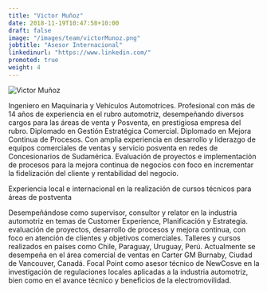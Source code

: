 ```yaml
---
title: "Victor Muñoz"
date: 2018-11-19T10:47:58+10:00
draft: false
image: "/images/team/victorMunoz.png"
jobtitle: "Asesor Internacional"
linkedinurl: "https://www.linkedin.com/"
promoted: true
weight: 4
---
```

![Victor Muñoz](/images/team/victorMunoz.png)

Ingeniero en Maquinaria y Vehículos Automotrices. Profesional con más de 14 años de experiencia en el rubro automotriz, desempeñando diversos cargos para las áreas de venta y Posventa, en prestigiosa empresa del rubro. Diplomado en Gestión Estratégica Comercial. Diplomado en Mejora Continua de Procesos. Con amplia experiencia en desarrollo y liderazgo de equipos comerciales de ventas y servicio posventa en redes de Concesionarios de Sudamérica. Evaluación de proyectos e implementación de procesos para la mejora continua de negocios con foco en incrementar la fidelización del cliente y rentabilidad del negocio.

Experiencia local e internacional en la realización de cursos técnicos para áreas de postventa

Desempeñándose como supervisor, consultor y relator en la industria automotriz en temas de Customer Experience, Planificación y Estrategia.  evaluación de proyectos, desarrollo de procesos y mejora continua, con foco en atención de clientes y objetivos comerciales. Talleres y cursos realizados en países como Chile, Paraguay, Uruguay, Perú.
Actualmente se desempeña en el área comercial de ventas en Carter GM Burnaby, Ciudad de Vancouver, Canadá. Focal Point como asesor técnico de NewCosve en la investigación de regulaciones locales aplicadas a la industria automotriz, bien como en el avance técnico y beneficios de la electromovilidad.

